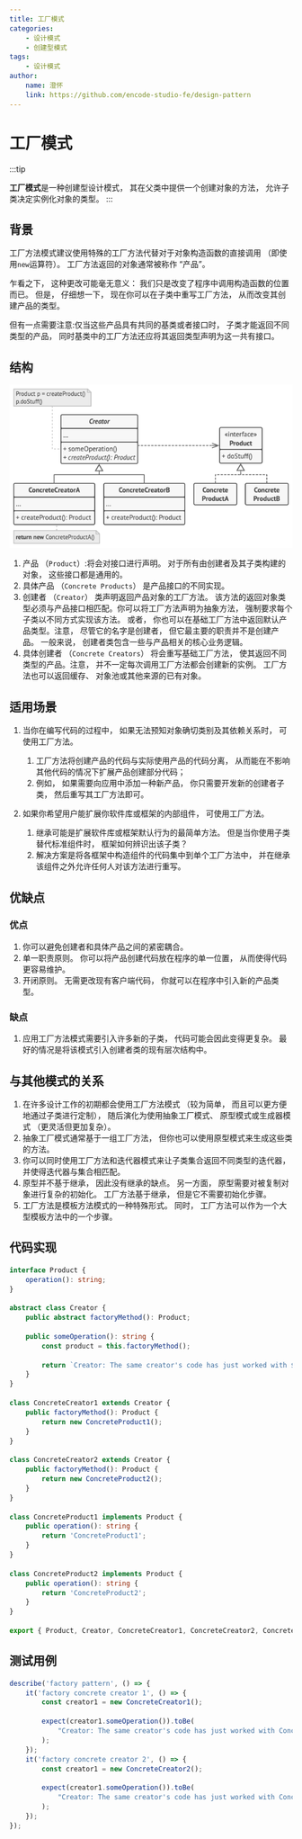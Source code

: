 ```yaml
---
title: 工厂模式
categories:
    - 设计模式
    - 创建型模式
tags:
    - 设计模式
author:
    name: 澄怀
    link: https://github.com/encode-studio-fe/design-pattern
---
```


# 工厂模式

:::tip

**工厂模式**是一种创建型设计模式， 其在父类中提供一个创建对象的方法， 允许子类决定实例化对象的类型。
:::

## 背景

工厂方法模式建议使用特殊的工厂方法代替对于对象构造函数的直接调用 （即使用`new`运算符）。 工厂方法返回的对象通常被称作 “产品”。

乍看之下， 这种更改可能毫无意义： 我们只是改变了程序中调用构造函数的位置而已。 但是， 仔细想一下， 现在你可以在子类中重写工厂方法， 从而改变其创建产品的类型。

但有一点需要注意:仅当这些产品具有共同的基类或者接口时， 子类才能返回不同类型的产品， 同时基类中的工厂方法还应将其返回类型声明为这一共有接口。

## 结构

![factory_structure](./factory_structure.png)

1. 产品 （`Product`）:将会对接口进行声明。 对于所有由创建者及其子类构建的对象， 这些接口都是通用的。
2. 具体产品 （`Concrete Products`） 是产品接口的不同实现。
3. 创建者 （`Creator`） 类声明返回产品对象的工厂方法。 该方法的返回对象类型必须与产品接口相匹配。你可以将工厂方法声明为抽象方法， 强制要求每个子类以不同方式实现该方法。 或者， 你也可以在基础工厂方法中返回默认产品类型。注意， 尽管它的名字是创建者， 但它最主要的职责并不是创建产品。 一般来说， 创建者类包含一些与产品相关的核心业务逻辑。
4. 具体创建者 （`Concrete Creators`） 将会重写基础工厂方法， 使其返回不同类型的产品。注意， 并不一定每次调用工厂方法都会创建新的实例。 工厂方法也可以返回缓存、 对象池或其他来源的已有对象。

## 适用场景

1. 当你在编写代码的过程中， 如果无法预知对象确切类别及其依赖关系时， 可使用工厂方法。

    1. 工厂方法将创建产品的代码与实际使用产品的代码分离， 从而能在不影响其他代码的情况下扩展产品创建部分代码；
    2. 例如， 如果需要向应用中添加一种新产品， 你只需要开发新的创建者子类， 然后重写其工厂方法即可。

2. 如果你希望用户能扩展你软件库或框架的内部组件， 可使用工厂方法。
    1. 继承可能是扩展软件库或框架默认行为的最简单方法。 但是当你使用子类替代标准组件时， 框架如何辨识出该子类？
    2. 解决方案是将各框架中构造组件的代码集中到单个工厂方法中， 并在继承该组件之外允许任何人对该方法进行重写。

## 优缺点

### 优点

1. 你可以避免创建者和具体产品之间的紧密耦合。
2. 单一职责原则。 你可以将产品创建代码放在程序的单一位置， 从而使得代码更容易维护。
3. 开闭原则。 无需更改现有客户端代码， 你就可以在程序中引入新的产品类型。

### 缺点

1. 应用工厂方法模式需要引入许多新的子类， 代码可能会因此变得更复杂。 最好的情况是将该模式引入创建者类的现有层次结构中。

## 与其他模式的关系

1. 在许多设计工作的初期都会使用工厂方法模式 （较为简单， 而且可以更方便地通过子类进行定制）， 随后演化为使用抽象工厂模式、 原型模式或生成器模式 （更灵活但更加复杂）。
2. 抽象工厂模式通常基于一组工厂方法， 但你也可以使用原型模式来生成这些类的方法。
3. 你可以同时使用工厂方法和迭代器模式来让子类集合返回不同类型的迭代器， 并使得迭代器与集合相匹配。
4. 原型并不基于继承， 因此没有继承的缺点。 另一方面， 原型需要对被复制对象进行复杂的初始化。 工厂方法基于继承， 但是它不需要初始化步骤。
5. 工厂方法是模板方法模式的一种特殊形式。 同时， 工厂方法可以作为一个大型模板方法中的一个步骤。

## 代码实现

```typescript
interface Product {
	operation(): string;
}

abstract class Creator {
	public abstract factoryMethod(): Product;

	public someOperation(): string {
		const product = this.factoryMethod();

		return `Creator: The same creator's code has just worked with ${product.operation()}`;
	}
}

class ConcreteCreator1 extends Creator {
	public factoryMethod(): Product {
		return new ConcreteProduct1();
	}
}

class ConcreteCreator2 extends Creator {
	public factoryMethod(): Product {
		return new ConcreteProduct2();
	}
}

class ConcreteProduct1 implements Product {
	public operation(): string {
		return 'ConcreteProduct1';
	}
}

class ConcreteProduct2 implements Product {
	public operation(): string {
		return 'ConcreteProduct2';
	}
}

export { Product, Creator, ConcreteCreator1, ConcreteCreator2, ConcreteProduct1, ConcreteProduct2 };
```

## 测试用例

```typescript
describe('factory pattern', () => {
	it('factory concrete creator 1', () => {
		const creator1 = new ConcreteCreator1();

		expect(creator1.someOperation()).toBe(
			"Creator: The same creator's code has just worked with ConcreteProduct1"
		);
	});
	it('factory concrete creator 2', () => {
		const creator1 = new ConcreteCreator2();

		expect(creator1.someOperation()).toBe(
			"Creator: The same creator's code has just worked with ConcreteProduct2"
		);
	});
});
```
